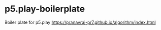 # p5.play-boilerplate
Boiler plate for p5.play
https://pranavraj-pr7.github.io/algorithm/index.html
